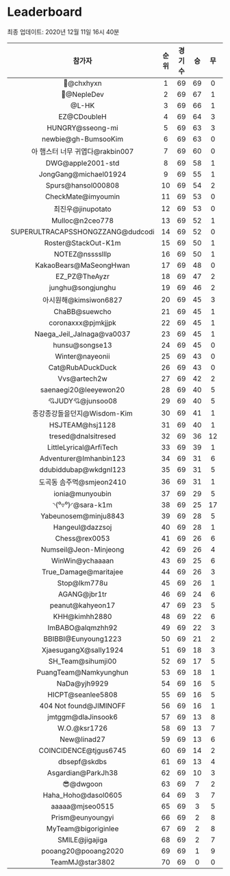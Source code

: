 # Leaderboard
최종 업데이트: 2020년 12월 11일 16시 40분




| 참가자 | 순위 | 경기수 | 승 | 무 | 패 | 승점 |
|:---:|:---:|:---:|:---:|:---:|:---:|:---:|
| 👑@chxhyxn | 1 | 69 | 69 | 0 | 0 | 207 |
| 💸@NepleDev | 2 | 69 | 67 | 1 | 1 | 202 |
| @L-HK | 3 | 69 | 66 | 1 | 2 | 199 |
| EZ@CDoubleH | 4 | 69 | 64 | 3 | 2 | 195 |
| HUNGRY@sseong-mi | 5 | 69 | 63 | 3 | 3 | 192 |
| newbie@gh-BumsooKim | 6 | 69 | 63 | 0 | 6 | 189 |
| 아 햄스터 너무 귀엽다@rakbin007 | 7 | 69 | 60 | 0 | 9 | 180 |
| DWG@apple2001-std | 8 | 69 | 58 | 1 | 10 | 175 |
| JongGang@michael01924 | 9 | 69 | 55 | 1 | 13 | 166 |
| Spurs@hansol000808 | 10 | 69 | 54 | 2 | 13 | 164 |
| CheckMate@imyoumin | 11 | 69 | 53 | 0 | 16 | 159 |
| 최진우@jinupotato | 12 | 69 | 53 | 0 | 16 | 159 |
| Mulloc@n2ceo778 | 13 | 69 | 52 | 1 | 16 | 157 |
| SUPERULTRACAPSSHONGZZANG@dudcodi | 14 | 69 | 52 | 0 | 17 | 156 |
| Roster@StackOut-K1m | 15 | 69 | 50 | 1 | 18 | 151 |
| NOTEZ@nsssslllp | 16 | 69 | 50 | 1 | 18 | 151 |
| KakaoBears@MaSeongHwan | 17 | 69 | 48 | 0 | 21 | 144 |
| EZ_PZ@TheAyzr | 18 | 69 | 47 | 2 | 20 | 143 |
| junghu@songjunghu | 19 | 69 | 46 | 2 | 21 | 140 |
| 아시원해@kimsiwon6827 | 20 | 69 | 45 | 3 | 21 | 138 |
| ChaBB@suewcho | 21 | 69 | 45 | 1 | 23 | 136 |
| coronaxxx@pjmkjjpk | 22 | 69 | 45 | 1 | 23 | 136 |
| Naega_Jeil_Jalnaga@va0037 | 23 | 69 | 45 | 1 | 23 | 136 |
| hunsu@songse13 | 24 | 69 | 45 | 0 | 24 | 135 |
| Winter@nayeonii | 25 | 69 | 43 | 0 | 26 | 129 |
| Cat@RubADuckDuck | 26 | 69 | 43 | 0 | 26 | 129 |
| Vvs@artech2w | 27 | 69 | 42 | 2 | 25 | 128 |
| saenaegi20@leeyewon20 | 28 | 69 | 40 | 5 | 24 | 125 |
| 💘JUDY💘@junsoo08 | 29 | 69 | 40 | 5 | 24 | 125 |
| 종강종강돌을던지@Wisdom-Kim | 30 | 69 | 41 | 1 | 27 | 124 |
| HSJTEAM@hsj1128 | 31 | 69 | 40 | 1 | 28 | 121 |
| tresed@dnalsitresed | 32 | 69 | 36 | 12 | 21 | 120 |
| LittleLyrical@ArfiTech | 33 | 69 | 39 | 1 | 29 | 118 |
| Adventurer@Imhanbin123 | 34 | 69 | 31 | 6 | 32 | 99 |
| ddubiddubap@wkdgnl123 | 35 | 69 | 31 | 5 | 33 | 98 |
| 도곡동 솜주먹@smjeon2410 | 36 | 69 | 31 | 1 | 37 | 94 |
| ionia@munyoubin | 37 | 69 | 29 | 5 | 35 | 92 |
| ◝(⁰▿⁰)◜@sara-k1m | 38 | 69 | 25 | 17 | 27 | 92 |
| Yabeunosem@minju8843 | 39 | 69 | 28 | 5 | 36 | 89 |
| Hangeul@dazzsoj | 40 | 69 | 28 | 1 | 40 | 85 |
| Chess@rex0053 | 41 | 69 | 26 | 6 | 37 | 84 |
| Numseil@Jeon-Minjeong | 42 | 69 | 26 | 4 | 39 | 82 |
| WinWin@ychaaaan | 43 | 69 | 25 | 6 | 38 | 81 |
| True_Damage@maritajee | 44 | 69 | 26 | 3 | 40 | 81 |
| Stop@lkm778u | 45 | 69 | 26 | 1 | 42 | 79 |
| AGANG@jbr1tr | 46 | 69 | 24 | 6 | 39 | 78 |
| peanut@kahyeon17 | 47 | 69 | 23 | 5 | 41 | 74 |
| KHH@kimhh2880 | 48 | 69 | 22 | 6 | 41 | 72 |
| ImBABO@alqmzhh92 | 49 | 69 | 22 | 3 | 44 | 69 |
| BBIBBI@Eunyoung1223 | 50 | 69 | 21 | 2 | 46 | 65 |
| XjaesugangX@sally1924 | 51 | 69 | 18 | 3 | 48 | 57 |
| SH_Team@sihumji00 | 52 | 69 | 17 | 5 | 47 | 56 |
| PuangTeam@Namkyunghun | 53 | 69 | 18 | 1 | 50 | 55 |
| NaDa@yjh9929 | 54 | 69 | 16 | 5 | 48 | 53 |
| HICPT@seanlee5808 | 55 | 69 | 16 | 5 | 48 | 53 |
| 404 Not found@JIMINOFF | 56 | 69 | 16 | 1 | 52 | 49 |
| jmtggm@dlaJinsook6 | 57 | 69 | 13 | 8 | 48 | 47 |
| W.O.@ksr1726 | 58 | 69 | 13 | 7 | 49 | 46 |
| New@linad27 | 59 | 69 | 13 | 6 | 50 | 45 |
| COINCIDENCE@tjgus6745 | 60 | 69 | 14 | 2 | 53 | 44 |
| dbsepf@skdbs | 61 | 69 | 13 | 4 | 52 | 43 |
| Asgardian@ParkJh38 | 62 | 69 | 10 | 3 | 56 | 33 |
| 😎@dwgoon | 63 | 69 | 7 | 2 | 60 | 23 |
| Haha_Hoho@dasol0605 | 64 | 69 | 3 | 7 | 59 | 16 |
| aaaaa@mjseo0515 | 65 | 69 | 3 | 5 | 61 | 14 |
| Prism@eunyoungyi | 66 | 69 | 2 | 8 | 59 | 14 |
| MyTeam@bigoriginlee | 67 | 69 | 2 | 8 | 59 | 14 |
| SMILE@jigajiga | 68 | 69 | 2 | 7 | 60 | 13 |
| pooang20@pooang2020 | 69 | 69 | 1 | 9 | 59 | 12 |
| TeamMJ@star3802 | 70 | 69 | 0 | 0 | 69 | 0 |